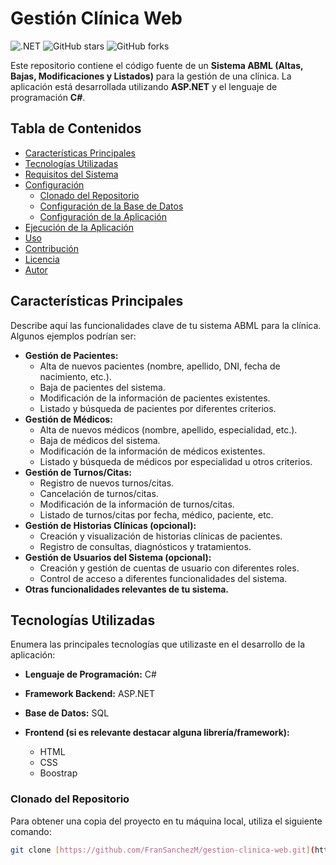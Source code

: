 # Gestión Clínica Web

![.NET](https://github.com/FranSanchezM/gestion-clinica-web/workflows/.NET/badge.svg)
![GitHub stars](https://img.shields.io/github/stars/FranSanchezM/gestion-clinica-web?style=social)
![GitHub forks](https://img.shields.io/github/forks/FranSanchezM/gestion-clinica-web?style=social)

Este repositorio contiene el código fuente de un **Sistema ABML (Altas, Bajas, Modificaciones y Listados)** para la gestión de una clínica. La aplicación está desarrollada utilizando **ASP.NET** y el lenguaje de programación **C#**.

## Tabla de Contenidos

* [Características Principales](#características-principales)
* [Tecnologías Utilizadas](#tecnologías-utilizadas)
* [Requisitos del Sistema](#requisitos-del-sistema)
* [Configuración](#configuración)
    * [Clonado del Repositorio](#clonado-del-repositorio)
    * [Configuración de la Base de Datos](#configuración-de-la-base-de-datos)
    * [Configuración de la Aplicación](#configuración-de-la-aplicación)
* [Ejecución de la Aplicación](#ejecución-de-la-aplicación)
* [Uso](#uso)
* [Contribución](#contribución)
* [Licencia](#licencia)
* [Autor](#autor)

## Características Principales

Describe aquí las funcionalidades clave de tu sistema ABML para la clínica. Algunos ejemplos podrían ser:

* **Gestión de Pacientes:**
    * Alta de nuevos pacientes (nombre, apellido, DNI, fecha de nacimiento, etc.).
    * Baja de pacientes del sistema.
    * Modificación de la información de pacientes existentes.
    * Listado y búsqueda de pacientes por diferentes criterios.
* **Gestión de Médicos:**
    * Alta de nuevos médicos (nombre, apellido, especialidad, etc.).
    * Baja de médicos del sistema.
    * Modificación de la información de médicos existentes.
    * Listado y búsqueda de médicos por especialidad u otros criterios.
* **Gestión de Turnos/Citas:**
    * Registro de nuevos turnos/citas.
    * Cancelación de turnos/citas.
    * Modificación de la información de turnos/citas.
    * Listado de turnos/citas por fecha, médico, paciente, etc.
* **Gestión de Historias Clínicas (opcional):**
    * Creación y visualización de historias clínicas de pacientes.
    * Registro de consultas, diagnósticos y tratamientos.
* **Gestión de Usuarios del Sistema (opcional):**
    * Creación y gestión de cuentas de usuario con diferentes roles.
    * Control de acceso a diferentes funcionalidades del sistema.
* **Otras funcionalidades relevantes de tu sistema.**

## Tecnologías Utilizadas

Enumera las principales tecnologías que utilizaste en el desarrollo de la aplicación:

* **Lenguaje de Programación:** C#
* **Framework Backend:** ASP.NET 
* **Base de Datos:** SQL

* **Frontend (si es relevante destacar alguna librería/framework):**
    * HTML
    * CSS
    * Boostrap


### Clonado del Repositorio

Para obtener una copia del proyecto en tu máquina local, utiliza el siguiente comando:

```bash
git clone [https://github.com/FranSanchezM/gestion-clinica-web.git](https://github.com/FranSanchezM/gestion-clinica-web.git)
